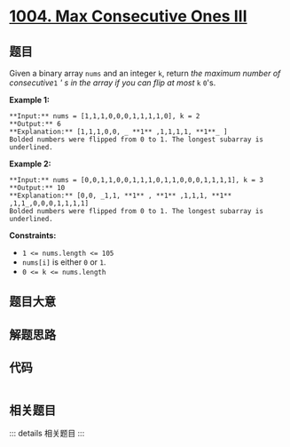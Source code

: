 # [1004. Max Consecutive Ones III](https://leetcode.com/problems/max-consecutive-ones-iii)

## 题目

Given a binary array `nums` and an integer `k`, return _the maximum number of
consecutive_`1` _' s in the array if you can flip at most_ `k` `0`'s.



**Example 1:**

    
    
    **Input:** nums = [1,1,1,0,0,0,1,1,1,1,0], k = 2
    **Output:** 6
    **Explanation:** [1,1,1,0,0, _ **1** ,1,1,1,1, **1**_ ]
    Bolded numbers were flipped from 0 to 1. The longest subarray is underlined.

**Example 2:**

    
    
    **Input:** nums = [0,0,1,1,0,0,1,1,1,0,1,1,0,0,0,1,1,1,1], k = 3
    **Output:** 10
    **Explanation:** [0,0, _1,1, **1** , **1** ,1,1,1, **1** ,1,1_,0,0,0,1,1,1,1]
    Bolded numbers were flipped from 0 to 1. The longest subarray is underlined.
    



**Constraints:**

  * `1 <= nums.length <= 105`
  * `nums[i]` is either `0` or `1`.
  * `0 <= k <= nums.length`


## 题目大意

## 解题思路

## 代码

```javascript

```

## 相关题目

::: details 相关题目
:::
